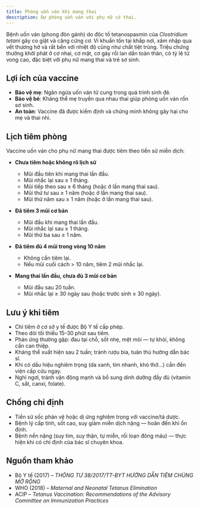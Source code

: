 ```yaml
---
title: Phòng uốn ván khi mang thai
description: Dự phòng uốn ván với phụ nữ có thai.
---
```


Bệnh uốn ván (phong đòn gánh) do độc tố tetanospasmin của _Clostridium tetani_ gây co giật và căng cứng cơ. Vi khuẩn tồn tại khắp nơi, xâm nhập qua vết thương hở và rất bền với nhiệt độ cũng như chất tiệt trùng. Triệu chứng thường khởi phát ở cơ nhai, cơ mặt, cơ gáy rồi lan dần toàn thân, có tỷ lệ tử vong cao, đặc biệt với phụ nữ mang thai và trẻ sơ sinh.

## Lợi ích của vaccine

- **Bảo vệ mẹ**: Ngăn ngừa uốn ván tử cung trong quá trình sinh đẻ.
- **Bảo vệ bé**: Kháng thể mẹ truyền qua nhau thai giúp phòng uốn ván rốn sơ sinh.
- **An toàn**: Vaccine đã được kiểm định và chứng minh không gây hại cho mẹ và thai nhi.

## Lịch tiêm phòng

Vaccine uốn ván cho phụ nữ mang thai được tiêm theo tiền sử miễn dịch:

- **Chưa tiêm hoặc không rõ lịch sử**

  - Mũi đầu tiên khi mang thai lần đầu.
  - Mũi nhắc lại sau ≥ 1 tháng.
  - Mũi tiếp theo sau ≥ 6 tháng (hoặc ở lần mang thai sau).
  - Mũi thứ tư sau ≥ 1 năm (hoặc ở lần mang thai sau).
  - Mũi thứ năm sau ≥ 1 năm (hoặc ở lần mang thai sau).

- **Đã tiêm 3 mũi cơ bản**

  - Mũi đầu khi mang thai lần đầu.
  - Mũi nhắc lại sau ≥ 1 tháng.
  - Mũi thứ ba sau ≥ 1 năm.

- **Đã tiêm đủ 4 mũi trong vòng 10 năm**

  - Không cần tiêm lại.
  - Nếu mũi cuối cách > 10 năm, tiêm 2 mũi nhắc lại.

- **Mang thai lần đầu, chưa đủ 3 mũi cơ bản**
  - Mũi đầu sau 20 tuần.
  - Mũi nhắc lại ≥ 30 ngày sau (hoặc trước sinh ≥ 30 ngày).

## Lưu ý khi tiêm

- Chỉ tiêm ở cơ sở y tế được Bộ Y tế cấp phép.
- Theo dõi tối thiểu 15–30 phút sau tiêm.
- Phản ứng thường gặp: đau tại chỗ, sốt nhẹ, mệt mỏi — tự khỏi, không cần can thiệp.
- Kháng thể xuất hiện sau 2 tuần; tránh rượu bia, tuân thủ hướng dẫn bác sĩ.
- Khi có dấu hiệu nghiêm trọng (da xanh, tim nhanh, khó thở…) cần đến viện cấp cứu ngay.
- Nghỉ ngơi, tránh vận động mạnh và bổ sung dinh dưỡng đầy đủ (vitamin C, sắt, canxi, folate).

## Chống chỉ định

- Tiền sử sốc phản vệ hoặc dị ứng nghiêm trọng với vaccine/tá dược.
- Bệnh lý cấp tính, sốt cao, suy giảm miễn dịch nặng — hoãn đến khi ổn định.
- Bệnh nền nặng (suy tim, suy thận, tự miễn, rối loạn đông máu) — thực hiện khi có chỉ định của bác sĩ chuyên khoa.

## Nguồn tham khảo

- Bộ Y tế (2017) – _THÔNG TƯ 38/2017/TT-BYT HƯỚNG DẪN TIÊM CHỦNG MỞ RỘNG_
- WHO (2018) – _Maternal and Neonatal Tetanus Elimination_
- ACIP – _Tetanus Vaccination: Recommendations of the Advisory Committee on Immunization Practices_
